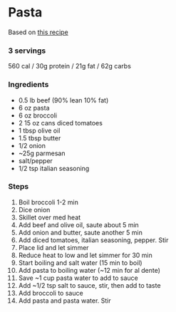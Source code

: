 # Pasta

Based on [this recipe](https://www.budgetbytes.com/the-best-weeknight-pasta-sauce/)

### 3 servings
560 cal / 30g protein / 21g fat / 62g carbs

### Ingredients
* 0.5 lb beef (90% lean 10% fat)
* 6 oz pasta
* 6 oz broccoli
* 2 15 oz cans diced tomatoes
* 1 tbsp olive oil
* 1.5 tbsp butter
* 1/2 onion
* ~25g parmesan
* salt/pepper
* 1/2 tsp italian seasoning

### Steps
1. Boil broccoli 1-2 min
1. Dice onion
1. Skillet over med heat
1. Add beef and olive oil, saute about 5 min
1. Add onion and butter, saute another 5 min
1. Add diced tomatoes, italian seasoning, pepper. Stir
1. Place lid and let simmer
1. Reduce heat to low and let simmer for 30 min
1. Start boiling and salt water (15 min to boil)
1. Add pasta to boiling water (~12 min for al dente)
1. Save ~1 cup pasta water to add to sauce
1. Add ~1/2 tsp salt to sauce, stir, then add to taste
1. Add broccoli to sauce
1. Add pasta and pasta water. Stir
